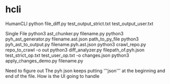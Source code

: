 # hcli
HumanCLI
 python file_diff.py test_output_strict.txt test_output_user.txt

Single File
 python3 ast_chunker.py filename.py 
 python3 pyh_ast_generator.py filename.ast.json path_to_py_file
 python3 pyh_ast_to_output.py filename.pyh.ast.json
 python3 crawl_repo.py repo_to_crawl -o out
 python3 diff_analyzer.py filepath_of.pyh.json test_strict_op.txt test_user_op.txt -o changes.json
 python3 apply_changes_demo.py filename.py


Need to figure out 
 The pyh json keeps putting '''json''' at the beginning and end of the file.
 How is the UI going to handle 
